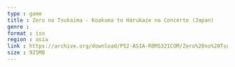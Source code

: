 ```yaml
---
type : game
title : Zero no Tsukaima - Koakuma to Harukaze no Concerto (Japan)
genre : 
format : iso
region : asia
link : https://archive.org/download/PS2-ASIA-ROMS321COM/Zero%20no%20Tsukaima%20-%20Koakuma%20to%20Harukaze%20no%20Concerto%20%28Japan%29.7z
size : 925MB
---
```

